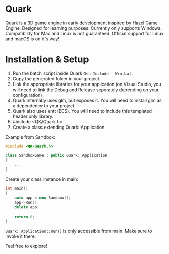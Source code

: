 # Quark

Quark is a 3D game engine in early development inspired by Hazel Game Engine.
Designed for learning purposes.
Currently only supports Windows. Compatibility for Mac and Linux is not guaranteed.
Official support for Linux and macOS is on it's way!

# Installation & Setup

1. Run the batch script inside Quark `Gen Include - Win.bat`.
2. Copy the generated folder in your project.
3. Link the appropriate libraries for your application (on Visual Studio, you will need to link the Debug and Release seperately depending on your configuration).
4. Quark internally uses glm, but exposes it. You will need to install glm as a dependency to your project.
5. Quark also uses entt (ECS). You will need to include this templated header only library.
6. #include <QK/Quark.h>
7. Create a class extending Quark::Application

Example from Sandbox:
```c++
#include <QK/Quark.h>

class SandboxGame : public Quark::Application
{
	...
}
```
	
Create your class instance in main:
```c++
int main()
{
	auto app = new Sandbox();
	app->Run();
	delete app;
	
	return 0;
}
```
`Quark::Application::Run()` is only accessible from main. Make sure to invoke it there.

Feel free to explore!
